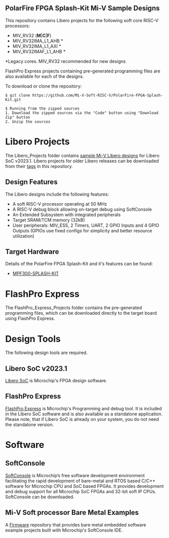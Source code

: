 ## PolarFire FPGA Splash-Kit Mi-V Sample Designs

This repository contains Libero projects for the following soft core RISC-V processors:
* MIV_RV32 (**M**|**C**|**F**)
* MIV_RV32IMA_L1_AHB * 
* MIV_RV32IMA_L1_AXI * 
* MIV_RV32IMAF_L1_AHB *

\*Legacy cores. MIV_RV32 recommended for new designs

FlashPro Express projects containing pre-generated programming files are also available for each of the designs.

To download or clone the repository:

    $ git clone https://github.com/Mi-V-Soft-RISC-V/PolarFire-FPGA-Splash-Kit.git

    $ Running from the zipped sources
    1. Download the zipped sources via the "Code" button using "Download Zip" button
    2. Unzip the sources


# Libero Projects
The Libero_Projects folder contains [sample Mi-V Libero designs](Libero_Projects) for Libero SoC v2023.1. Libero projects for older Libero releases can be downloaded from their [tags](https://github.com/Mi-V-Soft-RISC-V/PolarFire-FPGA-Splash-Kit/releases) in this repository.

## Design Features
The Libero designs include the following features:
* A soft RISC-V processor operating at 50 MHz
* A RISC-V debug block allowing on-target debug using SoftConsole
* An Extended Subsystem with integrated peripherals
* Target SRAM/TCM memory (32kB)
* User peripherals: MIV_ESS, 2 Timers, UART, 2 GPIO Inputs and 4 GPIO Outputs (GPIOs use fixed configs for simplicity and better resource utilization)

## Target Hardware
Details of the PolarFire FPGA Splash-Kit and it's features can be found:
* [MPF300-SPLASH-KIT](https://www.microchip.com/en-us/development-tool/MPF300-SPLASH-KIT)

# FlashPro Express
The FlashPro_Express_Projects folder contains the pre-generated programming files, which can be downloaded directly to the target board using FlashPro Express.

# Design Tools
The following design tools are required.

## Libero SoC v2023.1
[Libero SoC](https://www.microchip.com/en-us/products/fpgas-and-plds/fpga-and-soc-design-tools/fpga/libero-software-later-versions#downloads) is Microchip's FPGA design software.

## FlashPro Express
[FlashPro Express](https://www.microchip.com/en-us/products/fpgas-and-plds/fpga-and-soc-design-tools/programming-and-debug/flashpro-and-flashpro-express#software) is Microchip's Programming and debug tool. It is included in the Libero SoC software and is also
available as a standalone application. Please note, that if Libero SoC is already on your system, you do not need
the standalone version.

# Software

## SoftConsole
[SoftConsole](https://www.microchip.com/en-us/products/fpgas-and-plds/fpga-and-soc-design-tools/soc-fpga/softconsole) is Microchip’s free software development environment facilitating the rapid development of bare-metal and RTOS based C/C++ software for Microchip CPU and SoC based FPGAs. It provides development and debug support for all Microchip SoC FPGAs and 32-bit soft IP CPUs. SoftConsole can be downloaded.

## Mi-V Soft processor Bare Metal Examples
A [Firmware](https://mi-v-ecosystem.github.io/_redirects/mi-v-soft-risc-v/miv-rv32-bare-metal-examples)
repository that provides bare metal embedded software example projects built with Microchip's SoftConsole IDE.
